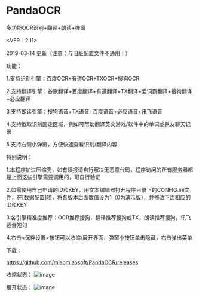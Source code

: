 # PandaOCR
多功能OCR识别+翻译+朗读+弹窗

<VER：2.11>

2019-03-14 更新（注意：与旧版配置文件不通用！）

功能：

1.支持识别引擎：百度OCR+有道OCR+TXOCR+搜狗OCR

2.支持翻译引擎：谷歌翻译+百度翻译+有道翻译+TX翻译+爱词霸翻译+搜狗翻译+必应翻译

3.支持朗读引擎：搜狗语音+TX语音+百度语音+必应语音+讯飞语音

4.支持截取识别固定区域，例如可帮助翻译英文游戏/软件中的单词或队友聊天记录

5.支持右侧小弹窗，方便快速查看识别/翻译内容



特别说明：

1.本程序加过压缩壳，如有误报请自行解决无恶意代码，程序访问的所有服务器都是上面这些引擎需要调用的，可自行验证

2.如需使用自己申请的ID和KEY，用文本编辑器打开程序目录下的CONFIG.ini文件，在[数据配置]项，将各版本后面数值设为1（0为演示版），并修改下面相应的ID和KEY

3.各引擎精准度推荐：OCR推荐搜狗，翻译推荐搜狗或TX，朗读推荐搜狗，讯飞适合短句

4.右击<保存设置>按钮可以收缩/展开界面，弹窗小按钮单击隐藏，右击弹出菜单


下载：

https://github.com/miaomiaosoft/PandaOCR/releases

收缩状态：
![image](https://raw.githubusercontent.com/miaomiaosoft/PandaOCR/master/images/AeroSnap%E6%88%AA%E5%9B%BE1.png)


展开状态：
![image](https://raw.githubusercontent.com/miaomiaosoft/PandaOCR/master/images/AeroSnap%E6%88%AA%E5%9B%BE2.png)

